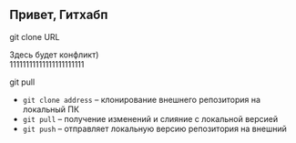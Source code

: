 ## Привет, Гитхабп

git clone URL

Здесь будет конфликт)  
11111111111111111111111

git pull

- `git clone address` – клонирование внешнего репозитория на  локальный ПК
- `git pull` – получение изменений и слияние с локальной версией
- `git push` – отправляет локальную версию репозитория на внешний
